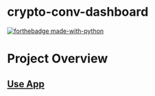 # crypto-conv-dashboard

[![forthebadge made-with-python](http://ForTheBadge.com/images/badges/made-with-python.svg)](https://www.python.org/)

# Project Overview

## [Use App](https://chemicopy-crypto-conv-dashboard-app-10tiqj.streamlit.app/)
